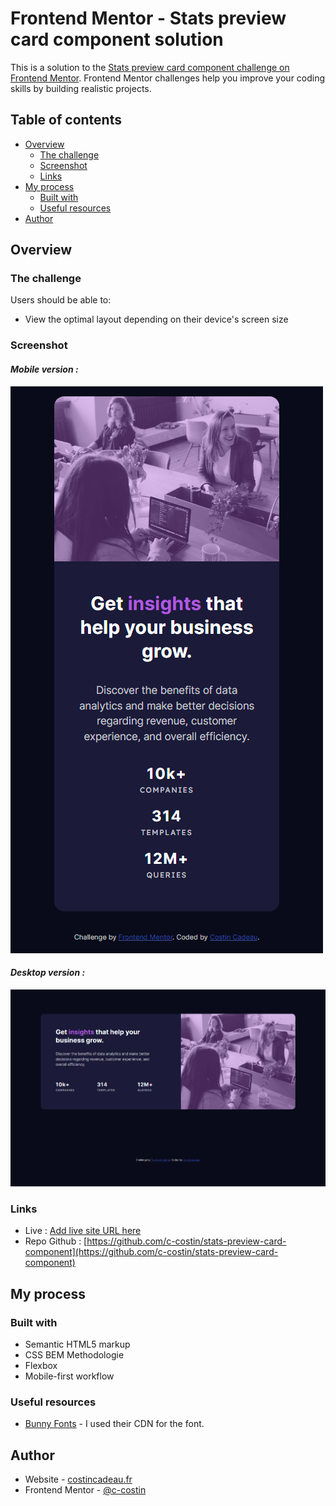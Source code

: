 # Frontend Mentor - Stats preview card component solution

This is a solution to the [Stats preview card component challenge on Frontend Mentor](https://www.frontendmentor.io/challenges/stats-preview-card-component-8JqbgoU62). Frontend Mentor challenges help you improve your coding skills by building realistic projects. 

## Table of contents

- [Overview](#overview)
  - [The challenge](#the-challenge)
  - [Screenshot](#screenshot)
  - [Links](#links)
- [My process](#my-process)
  - [Built with](#built-with)
  - [Useful resources](#useful-resources)
- [Author](#author)

## Overview

### The challenge

Users should be able to:

- View the optimal layout depending on their device's screen size

### Screenshot

#### *Mobile version :*
![](./docs/screenshots/mobile.png)

#### *Desktop version :*
![](./docs/screenshots/desktop.png)

### Links

- Live : [Add live site URL here](https://your-live-site-url.com)
- Repo Github : [https://github.com/c-costin/stats-preview-card-component](https://github.com/c-costin/stats-preview-card-component)

## My process

### Built with

- Semantic HTML5 markup
- CSS BEM Methodologie
- Flexbox
- Mobile-first workflow

### Useful resources

- [Bunny Fonts](https://fonts.bunny.net/) - I used their CDN for the font.

## Author

- Website - [costincadeau.fr](https://costincadeau.fr)
- Frontend Mentor - [@c-costin](https://www.frontendmentor.io/profile/c-costin)